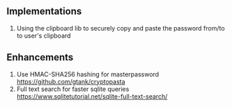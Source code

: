 ## Implementations
1. Using the clipboard lib to securely copy and paste the password from/to to user's clipboard

## Enhancements
1. Use HMAC-SHA256 hashing for masterpassword https://github.com/gtank/cryptopasta
2. Full text search for faster sqlite queries https://www.sqlitetutorial.net/sqlite-full-text-search/